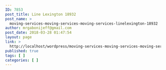 ```yaml
---
ID: 7853
post_title: Line Lexington 18932
post_name: >
  moving-services-moving-services-moving-services-linelexington-18932
author: mrgabonijeff@gmail.com
post_date: 2018-03-28 01:47:54
layout: page
link: >
  http://localhost/wordpress/moving-services-moving-services-moving-services-linelexington-18932/
published: true
tags: [ ]
categories: [ ]
---
```

